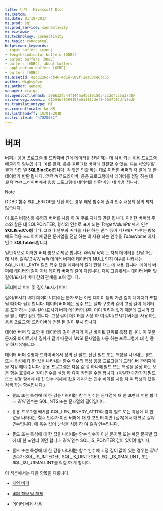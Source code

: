 ```yaml
---
title: 버퍼 | Microsoft Docs
ms.custom: ''
ms.date: 01/19/2017
ms.prod: sql
ms.prod_service: connectivity
ms.reviewer: ''
ms.technology: connectivity
ms.topic: conceptual
helpviewer_keywords:
- input buffers [ODBC]
- length/indicator buffers [ODBC]
- output buffers [ODBC]
- buffers [ODBC], about buffers
- application buffers [ODBC]
- buffers [ODBC]
ms.assetid: 42c5226c-cb40-4d1e-809f-2ea50ce6bd55
author: MightyPen
ms.author: genemi
manager: craigg
ms.openlocfilehash: 306632f544f144aa4b21e150543c2d4ca5a37d0e
ms.sourcegitcommit: 61381ef939415fe019285def9450d7583df1fed0
ms.translationtype: MT
ms.contentlocale: ko-KR
ms.lasthandoff: 10/01/2018
ms.locfileid: "47820031"
---
```

# <a name="buffers"></a>버퍼
버퍼는 응용 프로그램 및 드라이버 간에 데이터를 전달 하는 데 사용 되는 응용 프로그램 메모리의 일부입니다. 예를 들어, 응용 프로그램 버퍼에 연결할 수 있는, 또는 *바인딩된* 결과 집합 열 **SQLBindCol**합니다. 각 행은 인출 하는 대로 이러한 버퍼의 각 열에 대 한 데이터가 반환 됩니다. *입력 버퍼* 드라이버; 응용 프로그램에서 데이터를 전달 하는 데 *출력 버퍼* 드라이버에서 응용 프로그램에 데이터를 반환 하는 데 사용 됩니다.  
  
> [!NOTE]  
>  ODBC 함수 SQL_ERROR를 반환 하는 경우 해당 함수에 출력 인수 내용의 정의 되지 않습니다.  
  
 이 토론 비활성화 유형의 버퍼를 사용 하 여 주로 자체와 관련 됩니다. 이러한 버퍼의 주소와 같은 대 SQLPOINTER, 형식의 인수로 표시 되는 *TargetValuePtr* 에서 인수 **SQLBindCol**합니다. 그러나 일부의 버퍼를 사용 하는 인수 등이 기사에서 다루는 항목에도 적용 드라이버에 같은 문자열을 전달 하는 데 사용 되는 인수를 *TableName* 에서 인수 **SQLTables**합니다.  
  
 일반적으로 이러한 버퍼 쌍으로 제공 합니다. *데이터 버퍼* 는 자체 데이터를 전달 하는 데 사용 *길이/표시기 버퍼* 데이터 버퍼에 데이터가 NULL 인지 여부를 나타내는 SQL_NULL_DATA 같은 특수 값을 데이터의 길이 전달 하는 데 사용 됩니다. 데이터 버퍼에 데이터의 길이 자체 데이터 버퍼의 길이 다릅니다. 다음 그림에서는 데이터 버퍼 및 길이/표시기 버퍼 간의 관계를 보여 줍니다.  
  
 ![데이터 버퍼 및 길이&#47;표시기 버퍼](../../../odbc/reference/develop-app/media/pr09.gif "pr09")  
  
 길이/표시기 버퍼 데이터 버퍼에는 문자 또는 이진 데이터 등의 가변 길이 데이터가 포함 될 때마다 필요 합니다. 데이터 버퍼에는 정수 또는 날짜 구조와 같이 고정 길이 데이터를 포함 하는 경우 길이/표시기 버퍼 데이터의 길이 이미 알려져 있기 때문에 표시기 값을 받는 데만 필요 합니다. 고정 길이 데이터를 사용 하 여 길이/표시기 버퍼를 사용 하는 응용 프로그램, 드라이버에 전달 된 길이 무시 합니다.  
  
 데이터 버퍼 및 포함 된 데이터의 길이 문자가 아닌 바이트 단위로 측정 됩니다. 이 구분 문자와 바이트에서 길이가 같기 때문에 ANSI 문자열을 사용 하는 프로그램에 대 한 중요 하지 않습니다.  
  
 데이터 버퍼 설명자 드라이버에서 정의 된 필드, 진단 필드 또는 특성을 나타내는 필드 또는 특성에 대 한 값을 나타내는 함수 인수의 특성 응용 프로그램이 드라이버 관리자에을 지정 해야 합니다. 응용 프로그램은 다음 값 중 하나에 필드 또는 특성을 설정 하는 모든 함수 호출에서 길이 인수를 설정 하 여이 작업을 수행 합니다. (동일한 마찬가지 필드 또는 설정 함수에 대 한 인수 자체에 값을 가리키는 인수 예외를 사용 하 여 특성의 값을 검색 하는 함수입니다.)  
  
-   필드 또는 특성에 대 한 값을 나타내는 함수 인수는 문자열에 대 한 포인터 이면 합니다 *길이* 인수는 SQL_NTS 또는 문자열의 길이입니다.  
  
-   응용 프로그램 배치를 SQL_LEN_BINARY_ATTR의 결과 필드 또는 특성에 대 한 값을 나타내는 함수 인수가 이진 버퍼에 대 한 포인터 이면 (*길이*)에서 매크로 *길이* 인수입니다. 에 음수 값이 방식을 사용 하 여 *길이* 인수입니다.  
  
-   필드 또는 특성에 대 한 값을 나타내는 함수 인수가 아닌 문자열 또는 이진 문자열 값에 대 한 포인터 이면 합니다 *길이* 인수 SQL_IS_POINTER 값이 있어야 합니다.  
  
-   필드 또는 특성에 대 한 값을 나타내는 함수 인수에 고정 길이 값이 있는 경우는 *길이* 인수가 SQL_IS_INTEGER, SQL_IS_UINTEGER, SQL_IS_SMALLINT, 또는 SQL_ISI_USMALLINT를 적절 하 게 합니다.  
  
 이 섹션에서는 다음 항목을 다룹니다.  
  
-   [지연 버퍼](../../../odbc/reference/develop-app/deferred-buffers.md)  
  
-   [버퍼 할당 및 해제](../../../odbc/reference/develop-app/allocating-and-freeing-buffers.md)  
  
-   [데이터 버퍼 사용](../../../odbc/reference/develop-app/using-data-buffers.md)
